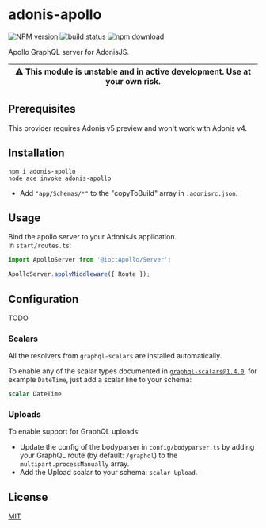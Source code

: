 # adonis-apollo

[![NPM version][npm-image]][npm-url]
[![build status][ci-image]][ci-url]
[![npm download][download-image]][download-url]

Apollo GraphQL server for AdonisJS.

| :warning: This module is unstable and in active development. Use at your own risk. |
| --- |

## Prerequisites

This provider requires Adonis v5 preview and won't work with Adonis v4.

## Installation

```console
npm i adonis-apollo
node ace invoke adonis-apollo
```

- Add `"app/Schemas/*"` to the "copyToBuild" array in `.adonisrc.json`.

## Usage

Bind the apollo server to your AdonisJs application.  
In `start/routes.ts`:

```ts
import ApolloServer from '@ioc:Apollo/Server';

ApolloServer.applyMiddleware({ Route });
```

## Configuration

TODO

### Scalars

All the resolvers from `graphql-scalars` are installed automatically.

To enable any of the scalar types documented in [`graphql-scalars@1.4.0`](https://github.com/Urigo/graphql-scalars/tree/v1.4.0),
for example `DateTime`, just add a scalar line to your schema:

```graphql
scalar DateTime
```

### Uploads

To enable support for GraphQL uploads:

- Update the config of the bodyparser in `config/bodyparser.ts` by adding your GraphQL route (by default: `/graphql`) to the `multipart.processManually` array.
- Add the Upload scalar to your schema: `scalar Upload`.

## License

[MIT](./LICENSE)

[npm-image]: https://img.shields.io/npm/v/adonis-apollo.svg
[npm-url]: https://www.npmjs.com/package/adonis-apollo
[ci-image]: https://github.com/zakodium/adonis-datadrive/workflows/Node.js%20CI/badge.svg?branch=master
[ci-url]: https://github.com/zakodium/adonis-datadrive/actions?query=workflow%3A%22Node.js+CI%22
[download-image]: https://img.shields.io/npm/dm/adonis-apollo.svg
[download-url]: https://www.npmjs.com/package/adonis-apollo
